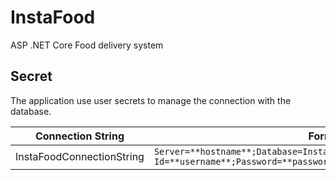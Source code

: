 # InstaFood
ASP .NET Core Food delivery system

## Secret

The application use user secrets to manage the connection with the database. 

Connection String | Format
--- | --- 
InstaFoodConnectionString | `Server=**hostname**;Database=InstaFoodDB;User Id=**username**;Password=**password**;MultipleActiveResultSets=true`
